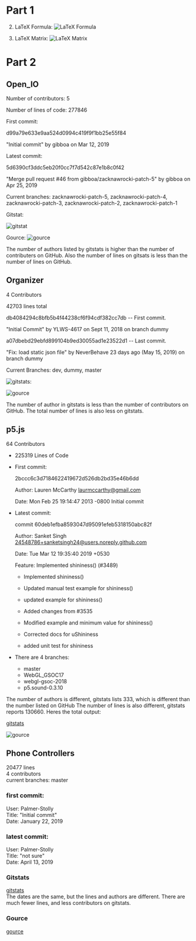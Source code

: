 # Part 1
2. LaTeX Formula: ![LaTeX Formula](LaTeXFormula.png)

3. LaTeX Matrix: ![LaTeX Matrix](LaTeXMatrix.png)


# Part 2
## Open_IO

Number of contributors: 5

Number of lines of code: 277846

First commit: 

d99a79e633e9aa524d0994c419f9f1bb25e55f84 

"Initial commit" by gibboa on Mar 12, 2019

Latest commit:

5d6390cf3ddc5eb20f0cc7f7d542c87e1b8c0f42

"Merge pull request #46 from gibboa/zacknawrocki-patch-5" by gibboa on Apr 25, 2019

Current branches: zacknawrocki-patch-5, zacknawrocki-patch-4, zacknawrocki-patch-3, zacknawrocki-patch-2, zacknawrocki-patch-1

Gitstat: 

![gitstat](https://github.com/LingCheng3273/OSS-Lab/blob/master/labs/lab-03/gitstat.png)

Gource: ![gource](https://github.com/LingCheng3273/OSS-Lab/blob/master/labs/lab-03/gource.png)

The number of authors listed by gitstats is higher than the number of contributers on GitHub. Also the number of lines on gitsats is less than the number of lines on GitHub.

## Organizer
4 Contributors

42703 lines total

db4084294c8bfb5b4f44238cf6f94cdf382cc7db -- First commit. 

"Initial Commit" by YLWS-4617 on Sept 11, 2018 on branch dummy

a07dbebd29ebfd899104b9ed30055ad1e23522d1 -- Last commit. 

"Fix: load static json file" by NeverBehave 23 days ago (May 15, 2019) on branch dummy

Current Branches: dev, dummy, master

![gitstats:](https://github.com/Riantix/Lab03/blob/master/gitStats.png)

![gource](https://github.com/Riantix/Lab03/blob/master/OrganizerGource.png)

The number of author in gitstats is less than the number of contributors on GitHub. The total number of lines is also less on gitstats. 

## p5.js
64 Contributors
- 225319 Lines of Code
- First commit: 

	2bccc6c3d7184622419672d526db2bd35e46b6dd

	Author: Lauren McCarthy <laurmccarthy@gmail.com>

	Date:   Mon Feb 25 19:14:47 2013 -0800
    Initial commit  
- Latest commit: 

	commit 60deb1efba8593047d95091efeb5318150abc82f

	Author: Sanket Singh <24548786+sanketsingh24@users.noreply.github.com>
	
	Date:   Tue Mar 12 19:35:40 2019 +0530

	Feature: Implemented shininess() (#3489)

	* Implemented shininess()

	* Updated manual test example for shininess()

	* updated example for shininess()

	* Added changes from #3535

	* Modified example and minimum value for shininess()

	* Corrected docs for uShininess

	* added unit test for shininess

- There are 4 branches:
	- master
	- WebGL_GSOC17
	- webgl-gsoc-2018
	- p5.sound-0.3.10

The number of authors is different, gitstats lists 333, which is different than the number listed on GitHub
The number of lines is also different, gitstats reports 130660. 
Heres the total output:

[gitstats](https://github.com/shailpatels/oss-repo-template/blob/master/labs/lab-03/out/index.html)

![gource](https://github.com/shailpatels/oss-repo-template/blob/master/labs/lab-03/gource.png)

## Phone Controllers
20477 lines  
4 contributors  
current branches: master
### first commit:  
User: Palmer-Stolly  
Title: "Initial commit"  
Date: January 22, 2019  
### latest commit: 
User: Palmer-Stolly  
Title: "not sure"  
Date: April 13, 2019  
### Gitstats
[gitstats](https://github.com/gwild37/oss-repo-template/blob/master/labs/lab-03/resources/outputpath/lines.html)  
The dates are the same, but the lines and authors are different. There are much fewer lines, and less contributors on gitstats. 
### Gource
[gource](https://www.youtube.com/watch?v=ORImAijAJdw)  
